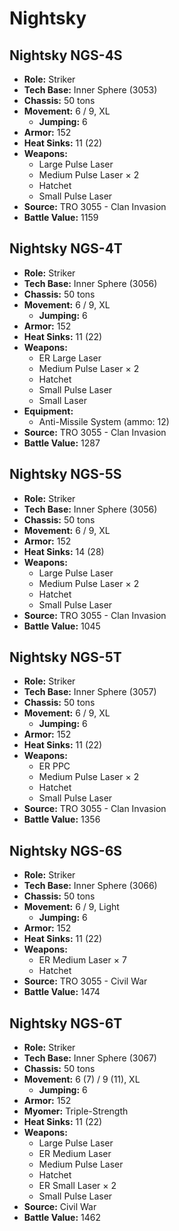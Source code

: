 # Nightsky
## Nightsky NGS-4S
- **Role:** Striker
- **Tech Base:** Inner Sphere (3053)
- **Chassis:** 50 tons
- **Movement:** 6 / 9, XL
  - **Jumping:** 6
- **Armor:** 152
- **Heat Sinks:** 11 (22)
- **Weapons:**
  - Large Pulse Laser
  - Medium Pulse Laser × 2
  - Hatchet
  - Small Pulse Laser
- **Source:** TRO 3055 - Clan Invasion
- **Battle Value:** 1159

## Nightsky NGS-4T
- **Role:** Striker
- **Tech Base:** Inner Sphere (3056)
- **Chassis:** 50 tons
- **Movement:** 6 / 9, XL
  - **Jumping:** 6
- **Armor:** 152
- **Heat Sinks:** 11 (22)
- **Weapons:**
  - ER Large Laser
  - Medium Pulse Laser × 2
  - Hatchet
  - Small Pulse Laser
  - Small Laser
- **Equipment:**
  - Anti-Missile System (ammo: 12)
- **Source:** TRO 3055 - Clan Invasion
- **Battle Value:** 1287

## Nightsky NGS-5S
- **Role:** Striker
- **Tech Base:** Inner Sphere (3056)
- **Chassis:** 50 tons
- **Movement:** 6 / 9, XL
- **Armor:** 152
- **Heat Sinks:** 14 (28)
- **Weapons:**
  - Large Pulse Laser
  - Medium Pulse Laser × 2
  - Hatchet
  - Small Pulse Laser
- **Source:** TRO 3055 - Clan Invasion
- **Battle Value:** 1045

## Nightsky NGS-5T
- **Role:** Striker
- **Tech Base:** Inner Sphere (3057)
- **Chassis:** 50 tons
- **Movement:** 6 / 9, XL
  - **Jumping:** 6
- **Armor:** 152
- **Heat Sinks:** 11 (22)
- **Weapons:**
  - ER PPC
  - Medium Pulse Laser × 2
  - Hatchet
  - Small Pulse Laser
- **Source:** TRO 3055 - Clan Invasion
- **Battle Value:** 1356

## Nightsky NGS-6S
- **Role:** Striker
- **Tech Base:** Inner Sphere (3066)
- **Chassis:** 50 tons
- **Movement:** 6 / 9, Light
  - **Jumping:** 6
- **Armor:** 152
- **Heat Sinks:** 11 (22)
- **Weapons:**
  - ER Medium Laser × 7
  - Hatchet
- **Source:** TRO 3055 - Civil War
- **Battle Value:** 1474

## Nightsky NGS-6T
- **Role:** Striker
- **Tech Base:** Inner Sphere (3067)
- **Chassis:** 50 tons
- **Movement:** 6 (7) / 9 (11), XL
  - **Jumping:** 6
- **Armor:** 152
- **Myomer:** Triple-Strength
- **Heat Sinks:** 11 (22)
- **Weapons:**
  - Large Pulse Laser
  - ER Medium Laser
  - Medium Pulse Laser
  - Hatchet
  - ER Small Laser × 2
  - Small Pulse Laser
- **Source:** Civil War
- **Battle Value:** 1462

